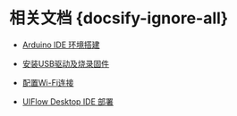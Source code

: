 # 相关文档 {docsify-ignore-all}


- [Arduino IDE 环境搭建](zh_CN/related_documents/Arduino_IDE)
<!-- <img src="assets/img/related_documents/Tital_Page/Arduino.jpg" width="250"> -->

- [安装USB驱动及烧录固件](zh_CN/related_documents/M5Burner)

- [配置Wi-Fi连接](zh_CN/related_documents/Setting_WIFI)

- [UIFlow Desktop IDE 部署](zh_CN/related_documents/UIFlow_Desktop_IDE)
